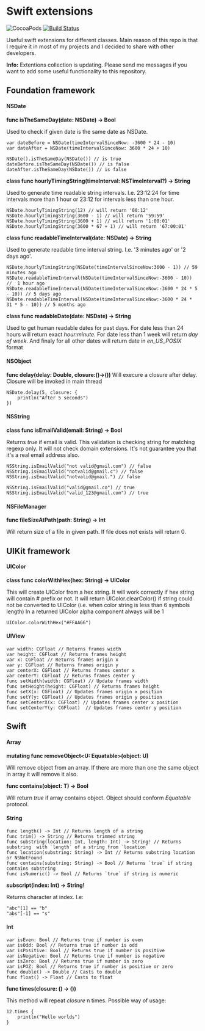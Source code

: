 # Swift extensions

![CocoaPods](https://img.shields.io/cocoapods/v/swift-extensions.svg) [![Build Status](https://travis-ci.org/anatoliyv/swift-extensions.svg)](https://travis-ci.org/anatoliyv/swift-extensions)

Useful swift extensions for different classes. Main reason of this repo is that I require it in most of my projects and I decided to share with other developers.

**Info:** Extentions collection is updating. Please send me messages if you want to add some useful functionality to this repository.

## Foundation framework

#### NSDate

**func isTheSameDay(date: NSDate) -> Bool**

Used to check if given date is the same date as NSDate.
  
      
    var dateBefore = NSDate(timeIntervalSinceNow: -3600 * 24 - 10)
    var dateAfter = NSDate(timeIntervalSinceNow: 3600 * 24 + 10)
  
    NSDate().isTheSameDay(NSDate()) // is true
    dateBefore.isTheSameDay(NSDate()) // is false
    dateAfter.isTheSameDay(NSDate()) // is false
    
  
**class func hourlyTimingString(timeInterval: NSTimeInterval?) -> String** 

Used to generate time readable string intervals. I.e. 23:12:24 for time intervals more than 1 hour or 23:12 for intervals less than one hour.

    
    NSDate.hourlyTimingString(12) // will return '00:12'
    NSDate.hourlyTimingString(3600 - 1) // will return '59:59'
    NSDate.hourlyTimingString(3600 + 1) // will return '1:00:01'
    NSDate.hourlyTimingString(3600 * 67 + 1) // will return '67:00:01'
    

**class func readableTimeInterval(date: NSDate) -> String**

Used to generate readable time interval string. I.e. '3 minutes ago' or '2 days ago'.

    
    NSDate.hourlyTimingString(NSDate(timeIntervalSinceNow:3600 - 1)) // 59 minutes ago
    NSDate.readableTimeInterval(NSDate(timeIntervalSinceNow:-3600 - 10)) //  1 hour ago
    NSDate.readableTimeInterval(NSDate(timeIntervalSinceNow:-3600 * 24 * 5 - 10)) // 5 days ago
    NSDate.readableTimeInterval(NSDate(timeIntervalSinceNow:-3600 * 24 * 31 * 5 - 10)) // 5 months ago
    

**class func readableDate(date: NSDate) -> String**

Used to get human readable dates for past days. For date less than 24 hours will return exact *hour:minute*. 
For date less than 1 week will return *day of week*. And finaly for all other dates will return 
date in *en_US_POSIX* format

#### NSObject

**func delay(delay: Double, closure:()->())**
Will execure a closure after delay. Closure will be invoked in main thread

    
    NSDate.delay(5, closure: {
        println("After 5 seconds")
    })
    

#### NSString

**class func isEmailValid(email: String) -> Bool**

Returns *true* if email is valid. This validation is checking string for matching regexp only. 
It will not check domain extensions. It's not guarantee you that it's a real email address also.

    
    NSString.isEmailValid("not valid@gmail.com") // false
    NSString.isEmailValid("notvalid@gmail.c") // false
    NSString.isEmailValid("notvalid@gmail.") // false
    
    NSString.isEmailValid("valid@gmail.co") // true
    NSString.isEmailValid("valid_123@gmail.com") // true
    
#### NSFileManager

**func fileSizeAtPath(path: String) -> Int**

Will return size of a file in given path. If file does not exists will return 0.

## UIKit framework

#### UIColor

**class func colorWithHex(hex: String) -> UIColor**

This will create UIColor from a hex string. It will work correctly if hex string will contain # prefix or not.
It will return UIColor.clearColor() if string could not be converted to UIColor (i.e. when color string is less than 6 symbols length) In a returned UIColor alpha component always will be 1

    
    UIColor.colorWithHex("#FFAA66")
    

#### UIView

	var width: CGFloat // Returns frames width
    var height: CGFloat // Returns frames height
    var x: CGFloat // Returns frames origin x
    var y: CGFloat // Returns frames origin y
    var centerX: CGFloat // Returns frames center x
    var centerY: CGFloat // Returns frames center y
    func setWidth(width: CGFloat) // Update frames width
    func setHeight(height: CGFloat) // Returns frames height
    func setX(x: CGFloat) // Updates frames origin x position
    func setY(y: CGFloat) // Updates frames origin y position
    func setCenterX(x: CGFloat) // Updates frames center x position
    func setCenterY(y: CGFloat)  // Updates frames center y position

## Swift

#### Array

**mutating func removeObject<U: Equatable>(object: U)**

Will remove object from an array. If there are more than one the same object in array it will remove it also.

**func contains<T where T : Equatable>(object: T) -> Bool**

Will return *true* if array contains object. Object should conform *Equatable* protocol.

#### String

	func length() -> Int // Returns length of a string
	func trim() -> String // Returns trimmed string
	func substring(location: Int, length: Int) -> String! // Returns substring  with `length` of a string from `location`
	func location(substring: String) -> Int // Returns substring location or NSNotFound
	func contains(substring: String) -> Bool // Returns `true` if string contains substring
	func isNumeric() -> Bool // Returns `true` if string is numeric
	
**subscript(index: Int) -> String!**

Returns character at index. I.e:

	"abc"[1] == "b"
	"abs"[-1] == "s"

#### Int


	var isEven: Bool // Returns true if number is even
	var isOdd: Bool // Returns true if number is odd
	var isPositive: Bool // Returns true if number is positive
	var isNegative: Bool // Returns true if number is negative
	var isZero: Bool // Returns true if number is zero
	var isPOZ: Bool // Returns true if number is positive or zero
	func double() -> Double // Casts to double
	func float() -> Float // Casts to float

**func times(closure: () -> ())**

This method will repeat *closure* n times. Possible way of usage:

    
    12.times { 
        println("Hello worlds") 
    }
    
